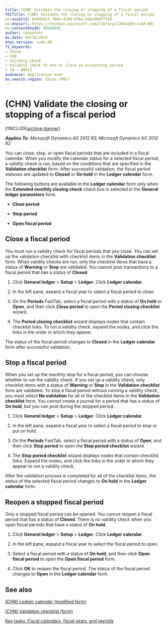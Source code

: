 ```yaml
---
title: (CHN) Validate the closing or stopping of a fiscal period
TOCTitle: (CHN) Validate the closing or stopping of a fiscal period
ms:assetid: be9959cf-7804-4349-b7be-264c08df7743
ms:mtpsurl: https://technet.microsoft.com/library/JJ664105(v=AX.60)
ms:contentKeyID: 49384691
author: tonyafehr
ms.date: 04/18/2014
mtps_version: v=AX.60
f1_keywords:
- China
- CHN
- Validity check
- Validity check to end or close an accounting period
- CN - 00013
audience: Application User
ms.search.region: China (PRC)
---
```


# (CHN) Validate the closing or stopping of a fiscal period 


[!INCLUDE[archive-banner](includes/archive-banner.md)]


_**Applies To:** Microsoft Dynamics AX 2012 R3, Microsoft Dynamics AX 2012 R2_

You can close, stop, or open fiscal periods that are included in a fiscal calendar. When you modify the calendar status for a selected fiscal period, a validity check is run, based on the conditions that are specified in the **Validation checklist** form. After successful validation, the fiscal period statuses are updated to **Closed** or **On hold** in the **Ledger calendar** form.

The following buttons are available in the **Ledger calendar** form only when the **Extended monthly closing check** check box is selected in the **General ledger parameters** form.

  - **Close period**

  - **Stop period**

  - **Open fiscal period**

## Close a fiscal period

You must run a validity check for fiscal periods that you close. You can set up the validation checklist with checklist items in the **Validation checklist** form. When validity checks are run, only the checklist items that have a status of **Warning** or **Stop** are validated. You cannot post transactions to a fiscal period that has a status of **Closed**.

1.  Click **General ledger** \> **Setup** \> **Ledger**. Click **Ledger calendar**.

2.  In the left pane, expand a fiscal year to select a fiscal period to close.

3.  On the **Periods** FastTab, select a fiscal period with a status of **On hold** or **Open**, and then click **Close period** to open the **Period closing checklist** wizard.

4.  The **Period closing checklist** wizard displays nodes that contain checklist links. To run a validity check, expand the nodes, and click the links in the order in which they appear.

The status of the fiscal period changes to **Closed** in the **Ledger calendar** form after successful validation.

## Stop a fiscal period

When you set up the monthly stop for a fiscal period, you can choose whether to run the validity check. If you set up a validity check, only checklist items with a status of **Warning** or **Stop** in the **Validation checklist** form are validated. To stop a fiscal period without running a validity check, you must select **No validation** for all of the checklist items in the **Validation checklist** form. You cannot create a journal for a period that has a status of **On hold**, but you can post during the stopped period.

1.  Click **General ledger** \> **Setup** \> **Ledger**. Click **Ledger calendar**.

2.  In the left pane, expand a fiscal year to select a fiscal period to stop or put on hold.

3.  On the **Periods** FastTab, select a fiscal period with a status of **Open**, and then click **Stop period** to open the **Stop period checklist** wizard.

4.  The **Stop period checklist** wizard displays nodes that contain checklist links. Expand the nodes, and click the links in the order in which they appear to run a validity check.

After the validation process is completed for all of the checklist items, the status of the selected fiscal period changes to **On hold** in the **Ledger calendar** form.

## Reopen a stopped fiscal period

Only a stopped fiscal period can be opened. You cannot reopen a fiscal period that has a status of **Closed**. There is no validity check when you open fiscal periods that have a status of **On hold**.

1.  Click **General ledger** \> **Setup** \> **Ledger**. Click **Ledger calendar**.

2.  In the left pane, expand a fiscal year to select the fiscal period to open.

3.  Select a fiscal period with a status of **On hold**, and then click **Open fiscal period** to open the **Open fiscal period** form.

4.  Click **OK** to reopen the fiscal period. The status of the fiscal period changes to **Open** in the **Ledger calendar** form.

## See also

[(CHN) Ledger calendar (modified form)](https://technet.microsoft.com/library/jj664094\(v=ax.60\))

[(CHN) Validation checklist (form)](https://technet.microsoft.com/library/jj664060\(v=ax.60\))

[Key tasks: Fiscal calendars, fiscal years, and periods](key-tasks-fiscal-calendars-fiscal-years-and-periods.md)

  


